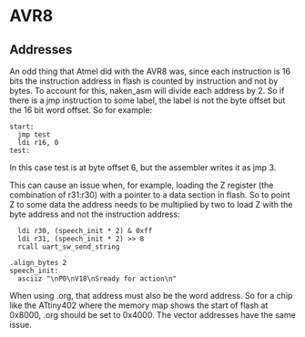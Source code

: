 
AVR8
===

Addresses
---------

An odd thing that Atmel did with the AVR8 was, since each instruction
is 16 bits the instruction address in flash is counted by instruction
and not by bytes.  To account for this, naken_asm will divide each
address by 2.  So if there is a jmp instruction to some label, the
label is not the byte offset but the 16 bit word offset.  So for
example:

    start:
      jmp test
      ldi r16, 0
    test:

In this case test is at byte offset 6, but the assembler writes it
as jmp 3.

This can cause an issue when, for example, loading the Z register
(the combination of r31:r30) with a pointer to a data section in
flash.  So to point Z to some data the address needs to be multiplied
by two to load Z with the byte address and not the instruction address:

      ldi r30, (speech_init * 2) & 0xff
      ldi r31, (speech_init * 2) >> 8
      rcall uart_sw_send_string

    .align_bytes 2
    speech_init:
      asciiz "\nP0\nV18\nSready for action\n"

When using .org, that address must also be the word address.  So for
a chip like the ATtiny402 where the memory map shows the start of
flash at 0x8000, .org should be set to 0x4000.  The vector addresses
have the same issue.


